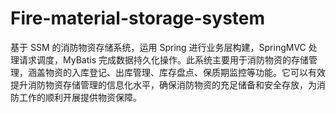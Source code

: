 # Fire-material-storage-system
基于 SSM 的消防物资存储系统，运用 Spring 进行业务层构建，SpringMVC 处理请求调度，MyBatis 完成数据持久化操作。此系统主要用于消防物资的存储管理，涵盖物资的入库登记、出库管理、库存盘点、保质期监控等功能。它可以有效提升消防物资存储管理的信息化水平，确保消防物资的充足储备和安全存放，为消防工作的顺利开展提供物资保障。
